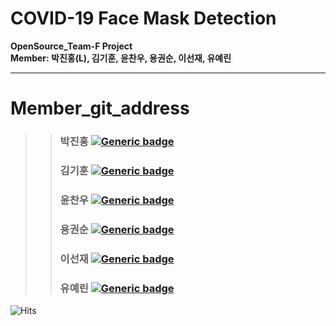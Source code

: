 # COVID-19 Face Mask Detection
**OpenSource_Team-F Project**  
**Member: 박진홍(L), 김기훈, 윤찬우, 용권순, 이선재, 유예린**

------------------------------------------
# Member_git_address
>>### 박진홍  [![Generic badge](https://img.shields.io/badge/github-go-red?logo=github)](https://github.com/HallymhongE)<br>
>>### 김기훈  [![Generic badge](https://img.shields.io/badge/github-go-orange?logo=github)](https://github.com/daedu0813)<br>
>>### 윤찬우  [![Generic badge](https://img.shields.io/badge/github-go-green?logo=github)](https://github.com/GitCWoo)<br>
>>### 용권순 [![Generic badge](https://img.shields.io/badge/github-go-blue?logo=github)](https://github.com/reversesky)<br>
>>### 이선재  [![Generic badge](https://img.shields.io/badge/github-go-blueviolet?logo=github)](https://github.com/sunnyleeee)<br>
>>### 유예린  [![Generic badge](https://img.shields.io/badge/github-go-ff69b4?logo=github)](https://github.com/yl-zzzz)<br>
![Hits](https://hits.seeyoufarm.com/api/count/incr/badge.svg?url=https://github.com/sunnyleeee/OpenSource_Team-F)  
